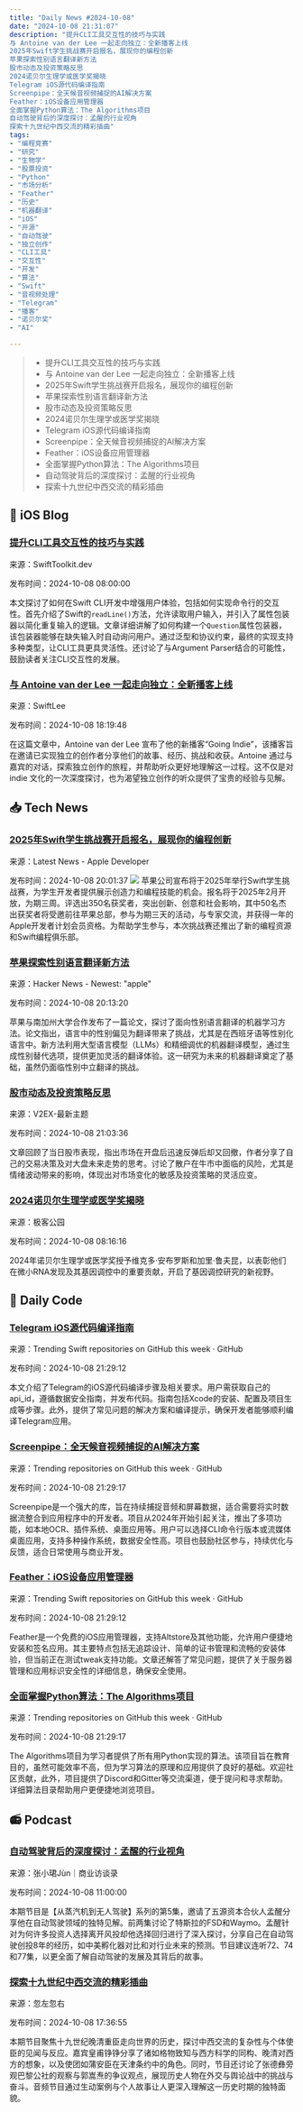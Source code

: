 ```yaml
---
title: "Daily News #2024-10-08"
date: "2024-10-08 21:31:07"
description: "提升CLI工具交互性的技巧与实践
与 Antoine van der Lee 一起走向独立：全新播客上线
2025年Swift学生挑战赛开启报名，展现你的编程创新
苹果探索性别语言翻译新方法
股市动态及投资策略反思
2024诺贝尔生理学或医学奖揭晓
Telegram iOS源代码编译指南
Screenpipe：全天候音视频捕捉的AI解决方案
Feather：iOS设备应用管理器
全面掌握Python算法：The Algorithms项目
自动驾驶背后的深度探讨：孟醒的行业视角
探索十九世纪中西交流的精彩插曲"
tags: 
- "编程竞赛"
- "研究"
- "生物学"
- "股票投资"
- "Python"
- "市场分析"
- "Feather"
- "历史"
- "机器翻译"
- "iOS"
- "开源"
- "自动驾驶"
- "独立创作"
- "CLI工具"
- "交互性"
- "开发"
- "算法"
- "Swift"
- "音视频处理"
- "Telegram"
- "播客"
- "诺贝尔奖"
- "AI"

---
```


> - 提升CLI工具交互性的技巧与实践
> - 与 Antoine van der Lee 一起走向独立：全新播客上线
> - 2025年Swift学生挑战赛开启报名，展现你的编程创新
> - 苹果探索性别语言翻译新方法
> - 股市动态及投资策略反思
> - 2024诺贝尔生理学或医学奖揭晓
> - Telegram iOS源代码编译指南
> - Screenpipe：全天候音视频捕捉的AI解决方案
> - Feather：iOS设备应用管理器
> - 全面掌握Python算法：The Algorithms项目
> - 自动驾驶背后的深度探讨：孟醒的行业视角
> - 探索十九世纪中西交流的精彩插曲

## 🍎 iOS Blog

### [提升CLI工具交互性的技巧与实践](https://swifttoolkit.dev/posts/cli-question)

来源：SwiftToolkit.dev

发布时间：2024-10-08 08:00:00

本文探讨了如何在Swift CLI开发中增强用户体验，包括如何实现命令行的交互性。首先介绍了Swift的`readLine()`方法，允许读取用户输入，并引入了属性包装器以简化重复输入的逻辑。文章详细讲解了如何构建一个`Question`属性包装器，该包装器能够在缺失输入时自动询问用户。通过泛型和协议约束，最终的实现支持多种类型，让CLI工具更具灵活性。还讨论了与Argument Parser结合的可能性，鼓励读者关注CLI交互性的发展。

### [与 Antoine van der Lee 一起走向独立：全新播客上线](https://www.avanderlee.com/general/the-going-indie-podcast-with-antoine-van-der-lee/)

来源：SwiftLee

发布时间：2024-10-08 18:19:48

在这篇文章中，Antoine van der Lee 宣布了他的新播客“Going Indie”，该播客旨在邀请已实现独立的创作者分享他们的故事、经历、挑战和收获。Antoine 通过与嘉宾的对话，探索独立创作的旅程，并帮助听众更好地理解这一过程。这不仅是对 indie 文化的一次深度探讨，也为渴望独立创作的听众提供了宝贵的经验与见解。

## 📥 Tech News

### [2025年Swift学生挑战赛开启报名，展现你的编程创新](https://developer.apple.com/news/?id=hu2iq38q)

来源：Latest News - Apple Developer

发布时间：2024-10-08 20:01:37
![](https://devimages-cdn.apple.com/wwdc-services/articles/images/4C086A3B-E1E3-4F77-AD6A-C3D00F14A2C3/2048.jpeg)
苹果公司宣布将于2025年举行Swift学生挑战赛，为学生开发者提供展示创造力和编程技能的机会。报名将于2025年2月开放，为期三周。评选出350名获奖者，突出创新、创意和社会影响，其中50名杰出获奖者将受邀前往苹果总部，参与为期三天的活动，与专家交流，并获得一年的Apple开发者计划会员资格。为帮助学生参与，本次挑战赛还推出了新的编程资源和Swift编程俱乐部。

### [苹果探索性别语言翻译新方法](https://www.unite.ai/apples-solution-to-translating-gendered-languages/)

来源：Hacker News - Newest: "apple"

发布时间：2024-10-08 20:13:20

苹果与南加州大学合作发布了一篇论文，探讨了面向性别语言翻译的机器学习方法。论文指出，语言中的性别偏见为翻译带来了挑战，尤其是在西班牙语等性别化语言中。新方法利用大型语言模型（LLMs）和精细调优的机器翻译模型，通过生成性别替代选项，提供更加灵活的翻译体验。这一研究为未来的机器翻译奠定了基础，虽然仍面临性别中立翻译的挑战。

### [股市动态及投资策略反思](https://www.v2ex.com/t/1078376)

来源：V2EX-最新主题

发布时间：2024-10-08 21:03:36

文章回顾了当日股市表现，指出市场在开盘后迅速反弹后却又回撤，作者分享了自己的交易决策及对大盘未来走势的思考。讨论了散户在牛市中面临的风险，尤其是情绪波动带来的影响，体现出对市场变化的敏感及投资策略的灵活应变。

### [2024诺贝尔生理学或医学奖揭晓](http://www.geekpark.net/news/341483)

来源：极客公园

发布时间：2024-10-08 08:16:16

2024年诺贝尔生理学或医学奖授予维克多·安布罗斯和加里·鲁夫昆，以表彰他们在微小RNA发现及其基因调控中的重要贡献，开启了基因调控研究的新视野。

## 💾 Daily Code

### [Telegram iOS源代码编译指南](https://github.com/TelegramMessenger/Telegram-iOS)

来源：Trending Swift repositories on GitHub this week · GitHub

发布时间：2024-10-08 21:29:12

本文介绍了Telegram的iOS源代码编译步骤及相关要求。用户需获取自己的api_id，遵循数据安全指南，并发布代码。指南包括Xcode的安装、配置及项目生成等步骤。此外，提供了常见问题的解决方案和编译提示，确保开发者能够顺利编译Telegram应用。

### [Screenpipe：全天候音视频捕捉的AI解决方案](https://github.com/mediar-ai/screenpipe)

来源：Trending repositories on GitHub this week · GitHub

发布时间：2024-10-08 21:29:17

Screenpipe是一个强大的库，旨在持续捕捉音频和屏幕数据，适合需要将实时数据流整合到应用程序中的开发者。项目从2024年开始引起关注，推出了多项功能，如本地OCR、插件系统、桌面应用等。用户可以选择CLI命令行版本或流媒体桌面应用，支持多种操作系统，数据安全性高。项目也鼓励社区参与，持续优化与反馈，适合日常使用与商业开发。

### [Feather：iOS设备应用管理器](https://github.com/khcrysalis/Feather)

来源：Trending Swift repositories on GitHub this week · GitHub

发布时间：2024-10-08 21:29:12

Feather是一个免费的iOS应用管理器，支持Altstore及其他功能，允许用户便捷地安装和签名应用。其主要特点包括无追踪设计、简单的证书管理和流畅的安装体验，但当前正在测试tweak支持功能。文章还解答了常见问题，提供了关于服务器管理和应用标识安全性的详细信息，确保安全使用。

### [全面掌握Python算法：The Algorithms项目](https://github.com/TheAlgorithms/Python)

来源：Trending repositories on GitHub this week · GitHub

发布时间：2024-10-08 21:29:17

The Algorithms项目为学习者提供了所有用Python实现的算法。该项目旨在教育目的，虽然可能效率不高，但为学习算法的原理和应用提供了良好的基础。欢迎社区贡献，此外，项目提供了Discord和Gitter等交流渠道，便于提问和寻求帮助。详细算法目录帮助用户更便捷地浏览项目。

## 📻 Podcast

### [自动驾驶背后的深度探讨：孟醒的行业视角](https://www.xiaoyuzhoufm.com/episode/66f92da981cdab3a93e892a7)

来源：张小珺Jùn｜商业访谈录

发布时间：2024-10-08 11:00:00

本期节目是【从蒸汽机到无人驾驶】系列的第5集，邀请了五源资本合伙人孟醒分享他在自动驾驶领域的独特见解。前两集讨论了特斯拉的FSD和Waymo。孟醒针对为何许多投资人选择离开风投却他选择回归进行了深入探讨，分享自己在自动驾驶创投8年的经历，如中美孵化器对比和对行业未来的预测。节目建议连听72、74和77集，以更全面了解自动驾驶的发展及其背后的故事。

### [探索十九世纪中西交流的精彩插曲](https://www.xiaoyuzhoufm.com/episode/6704fd376c7f817786864d98)

来源：忽左忽右

发布时间：2024-10-08 17:36:55

本期节目聚焦十九世纪晚清重臣走向世界的历史，探讨中西交流的复杂性与个体使臣的见闻与反应。嘉宾皇甫铮铮分享了诸如格物致知与西方科学的同构、晚清对西方的想象，以及使团如蒲安臣在天津条约中的角色。同时，节目还讨论了张德彝旁观巴黎公社的观察与郭嵩焘的争议观点，展现历史人物在外交与舆论战中的挑战与奋斗。音频节目通过生动案例与个人故事让人更深入理解这一历史时期的独特面貌。
